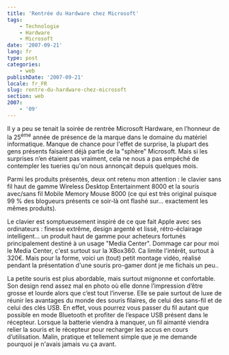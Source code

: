 ```yaml
---
title: 'Rentrée du Hardware chez Microsoft'
tags:
    - Technologie
    - Hardware
    - Microsoft
date: '2007-09-21'
lang: fr
type: post
categories:
    - web
publishDate: '2007-09-21'
locale: fr_FR
slug: rentre-du-hardware-chez-microsoft
section: web
2007:
    - '09'
---
```


Il y a peu se tenait la soirée de rentrée Microsoft Hardware, en l’honneur de la 25<sup>ème</sup> année de présence de la marque dans le domaine du matériel informatique. Manque de chance pour l'effet de surprise, la plupart des gens présents faisaient déjà partie de la "sphère" Microsoft. Mais si les surprises n’en étaient pas vraiment, cela ne nous a pas empêché de contempler les tueries qu'on nous annonçait depuis quelques mois.

<!--more-->

Parmi les produits présentés, deux ont retenu mon attention&nbsp;: le clavier sans fil haut de gamme Wireless Desktop Entertainment 8000 et la souris avec/sans fil Mobile Memory Mouse 8000 (ce qui est très original puisque 99 % des blogueurs présents ce soir-là ont flashé sur… exactement les mêmes produits).

Le clavier est somptueusement inspiré de ce que fait Apple avec ses ordinateurs&nbsp;: finesse extrême, design argenté et lissé, rétro-éclairage intelligent… un produit haut de gamme pour acheteurs fortunés principalement destiné à un usage "Media Center". Dommage car pour moi le Media Center, c'est surtout sur la XBox360\. Ca limite l'intérêt, surtout à 320€. Mais pour la forme, voici un (tout) petit montage vidéo, réalisé pendant la présentation d'une souris pro-gamer dont je me fichais un peu..

La petite souris est plus abordable, mais surtout mignonne et confortable. Son design rend assez mal en photo où elle donne l’impression d’être grosse et lourde alors que c’est tout l’inverse. Elle se paie surtout de luxe de réunir les avantages du monde des souris filaires, de celui des sans-fil et de celui des clés USB. En effet, vous pourrez vous passer du fil autant que possible en mode Bluetooth et profiter de l’espace USB présent dans le récepteur. Lorsque la batterie viendra à manquer, un fil aimanté viendra relier la souris et le récepteur pour recharger les accus en cours d’utilisation. Malin, pratique et tellement simple que je me demande pourquoi je n'avais jamais vu ça avant.